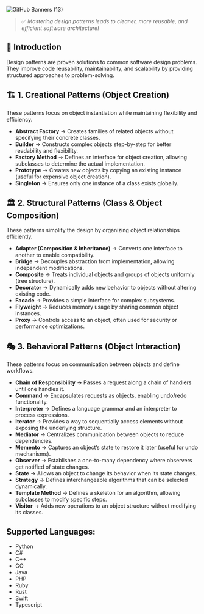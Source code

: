 ![GitHub Banners (13)](https://github.com/user-attachments/assets/26277955-c4f6-4d73-82f9-ff379d51338e)

> ✅ *Mastering design patterns leads to cleaner, more reusable, and efficient software architecture!*

## 📖 Introduction  
Design patterns are proven solutions to common software design problems. They improve code reusability, maintainability, and scalability by providing structured approaches to problem-solving.  

## 🏗️ 1. Creational Patterns (Object Creation)  
These patterns focus on object instantiation while maintaining flexibility and efficiency.  

- **Abstract Factory** → Creates families of related objects without specifying their concrete classes.  
- **Builder** → Constructs complex objects step-by-step for better readability and flexibility.  
- **Factory Method** → Defines an interface for object creation, allowing subclasses to determine the actual implementation.  
- **Prototype** → Creates new objects by copying an existing instance (useful for expensive object creation).  
- **Singleton** → Ensures only one instance of a class exists globally.  

## 🏛️ 2. Structural Patterns (Class & Object Composition)  
These patterns simplify the design by organizing object relationships efficiently.  

- **Adapter (Composition & Inheritance)** → Converts one interface to another to enable compatibility.  
- **Bridge** → Decouples abstraction from implementation, allowing independent modifications.  
- **Composite** → Treats individual objects and groups of objects uniformly (tree structure).  
- **Decorator** → Dynamically adds new behavior to objects without altering existing code.  
- **Facade** → Provides a simple interface for complex subsystems.  
- **Flyweight** → Reduces memory usage by sharing common object instances.  
- **Proxy** → Controls access to an object, often used for security or performance optimizations.  

## 🎭 3. Behavioral Patterns (Object Interaction)  
These patterns focus on communication between objects and define workflows.  

- **Chain of Responsibility** → Passes a request along a chain of handlers until one handles it.  
- **Command** → Encapsulates requests as objects, enabling undo/redo functionality.  
- **Interpreter** → Defines a language grammar and an interpreter to process expressions.  
- **Iterator** → Provides a way to sequentially access elements without exposing the underlying structure.  
- **Mediator** → Centralizes communication between objects to reduce dependencies.  
- **Memento** → Captures an object’s state to restore it later (useful for undo mechanisms).  
- **Observer** → Establishes a one-to-many dependency where observers get notified of state changes.  
- **State** → Allows an object to change its behavior when its state changes.  
- **Strategy** → Defines interchangeable algorithms that can be selected dynamically.  
- **Template Method** → Defines a skeleton for an algorithm, allowing subclasses to modify specific steps.  
- **Visitor** → Adds new operations to an object structure without modifying its classes.  

## Supported Languages:
- Python
- C#
- C++
- GO
- Java
- PHP
- Ruby
- Rust
- Swift
- Typescript
